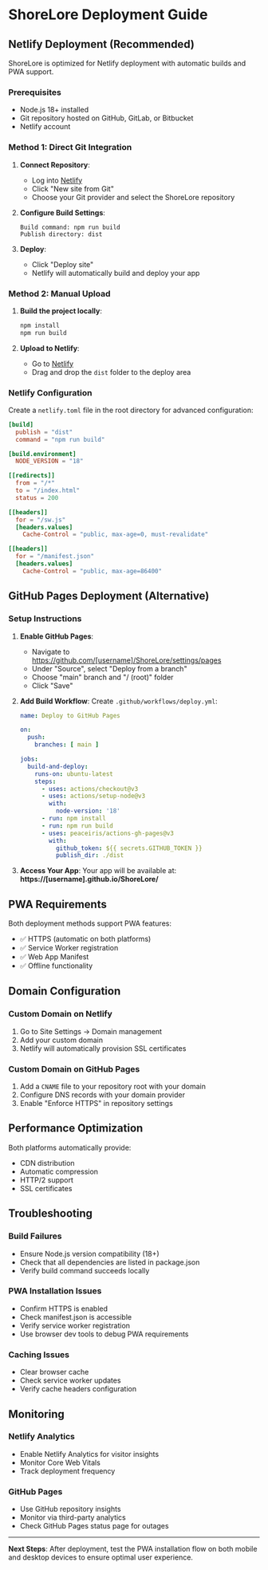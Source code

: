 # ShoreLore Deployment Guide

## Netlify Deployment (Recommended)

ShoreLore is optimized for Netlify deployment with automatic builds and PWA support.

### Prerequisites
- Node.js 18+ installed
- Git repository hosted on GitHub, GitLab, or Bitbucket
- Netlify account

### Method 1: Direct Git Integration

1. **Connect Repository**:
   - Log into [Netlify](https://netlify.com)
   - Click "New site from Git"
   - Choose your Git provider and select the ShoreLore repository

2. **Configure Build Settings**:
   ```
   Build command: npm run build
   Publish directory: dist
   ```

3. **Deploy**:
   - Click "Deploy site"
   - Netlify will automatically build and deploy your app

### Method 2: Manual Upload

1. **Build the project locally**:
   ```bash
   npm install
   npm run build
   ```

2. **Upload to Netlify**:
   - Go to [Netlify](https://netlify.com)
   - Drag and drop the `dist` folder to the deploy area

### Netlify Configuration

Create a `netlify.toml` file in the root directory for advanced configuration:

```toml
[build]
  publish = "dist"
  command = "npm run build"

[build.environment]
  NODE_VERSION = "18"

[[redirects]]
  from = "/*"
  to = "/index.html"
  status = 200

[[headers]]
  for = "/sw.js"
  [headers.values]
    Cache-Control = "public, max-age=0, must-revalidate"

[[headers]]
  for = "/manifest.json"
  [headers.values]
    Cache-Control = "public, max-age=86400"
```

## GitHub Pages Deployment (Alternative)

### Setup Instructions

1. **Enable GitHub Pages**:
   - Navigate to https://github.com/[username]/ShoreLore/settings/pages
   - Under "Source", select "Deploy from a branch"
   - Choose "main" branch and "/ (root)" folder
   - Click "Save"

2. **Add Build Workflow**:
   Create `.github/workflows/deploy.yml`:

   ```yaml
   name: Deploy to GitHub Pages
   
   on:
     push:
       branches: [ main ]
   
   jobs:
     build-and-deploy:
       runs-on: ubuntu-latest
       steps:
         - uses: actions/checkout@v3
         - uses: actions/setup-node@v3
           with:
             node-version: '18'
         - run: npm install
         - run: npm run build
         - uses: peaceiris/actions-gh-pages@v3
           with:
             github_token: ${{ secrets.GITHUB_TOKEN }}
             publish_dir: ./dist
   ```

3. **Access Your App**:
   Your app will be available at: **https://[username].github.io/ShoreLore/**

## PWA Requirements

Both deployment methods support PWA features:

- ✅ HTTPS (automatic on both platforms)
- ✅ Service Worker registration
- ✅ Web App Manifest
- ✅ Offline functionality

## Domain Configuration

### Custom Domain on Netlify
1. Go to Site Settings → Domain management
2. Add your custom domain
3. Netlify will automatically provision SSL certificates

### Custom Domain on GitHub Pages
1. Add a `CNAME` file to your repository root with your domain
2. Configure DNS records with your domain provider
3. Enable "Enforce HTTPS" in repository settings

## Performance Optimization

Both platforms automatically provide:
- CDN distribution
- Automatic compression
- HTTP/2 support
- SSL certificates

## Troubleshooting

### Build Failures
- Ensure Node.js version compatibility (18+)
- Check that all dependencies are listed in package.json
- Verify build command succeeds locally

### PWA Installation Issues
- Confirm HTTPS is enabled
- Check manifest.json is accessible
- Verify service worker registration
- Use browser dev tools to debug PWA requirements

### Caching Issues
- Clear browser cache
- Check service worker updates
- Verify cache headers configuration

## Monitoring

### Netlify Analytics
- Enable Netlify Analytics for visitor insights
- Monitor Core Web Vitals
- Track deployment frequency

### GitHub Pages
- Use GitHub repository insights
- Monitor via third-party analytics
- Check GitHub Pages status page for outages

---

**Next Steps**: After deployment, test the PWA installation flow on both mobile and desktop devices to ensure optimal user experience.